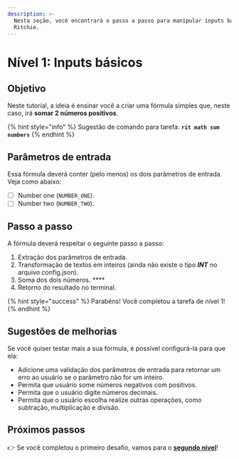 ```yaml
---
description: >-
  Nesta seção, você encontrará o passo a passo para manipular inputs básicos no
  Ritchie.
---
```


# Nível 1: Inputs básicos

## Objetivo

Neste tutorial, a ideia é ensinar você a criar uma fórmula simples que, neste caso, irá **somar 2 números positivos**.

{% hint style="info" %}
Sugestão de comando para tarefa: **`rit math sum numbers`**
{% endhint %}

## Parâmetros de entrada

Essa fórmula deverá conter \(pelo menos\) os dois parâmetros de entrada. Veja como abaixo:

* [ ] Number one \(`NUMBER_ONE`\). 
* [ ] Number two \(`NUMBER_TWO`\).

## Passo a passo

A fórmula deverá respeitar o seguinte passo a passo:

1. Extração dos parâmetros de entrada. 
2. Transformação de textos em inteiros \(ainda não existe o tipo _**INT**_ no arquivo config.json\). 
3. Soma dos dois números. ****
4. Retorno do resultado no terminal.

{% hint style="success" %}
Parabéns! Você completou a tarefa de nível 1!
{% endhint %}

## Sugestões de melhorias

Se você quiser testar mais a sua fórmula, é possível configurá-la para que ela:

* Adicione uma validação dos parâmetros de entrada para retornar um erro ao usuário se o parâmetro não for um inteiro. 
* Permita que usuário some números negativos com positivos. 
* Permita que o usuário digite números decimais.  
* Permita que o usuário escolha realize outras operações, como subtração, multiplicação e divisão.

## Próximos passos 

👉 Se você completou o primeiro desafio, vamos para o [**segundo nível**](nivel-2.md)!

